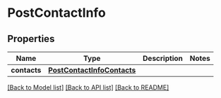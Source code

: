 # PostContactInfo

## Properties
Name | Type | Description | Notes
------------ | ------------- | ------------- | -------------
**contacts** | [**PostContactInfoContacts**](PostContactInfoContacts.md) |  | 

[[Back to Model list]](../README.md#documentation-for-models) [[Back to API list]](../README.md#documentation-for-api-endpoints) [[Back to README]](../README.md)


